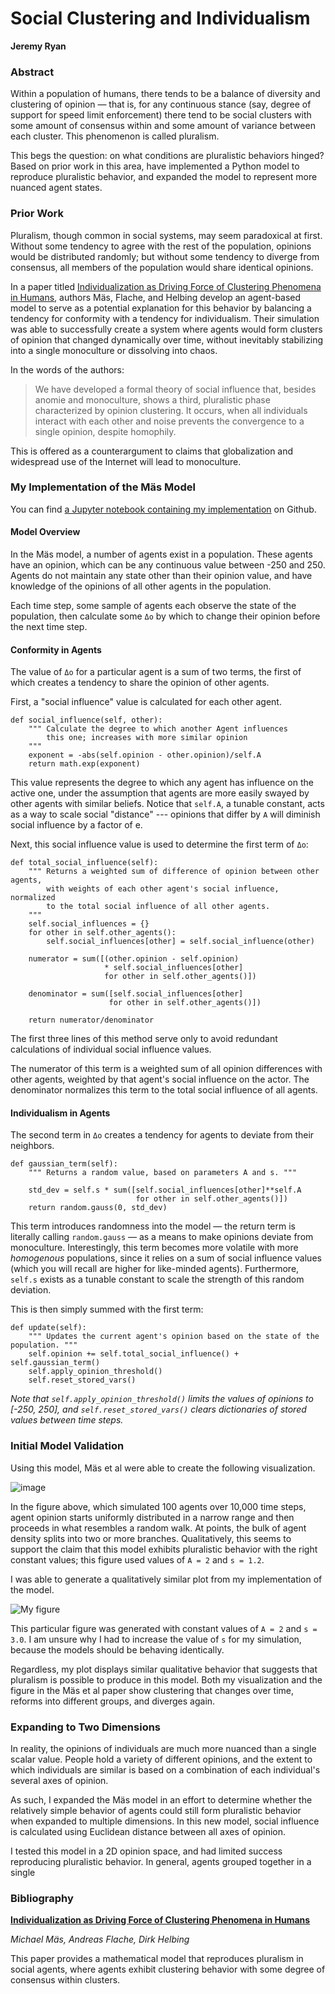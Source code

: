 # Social Clustering and Individualism
**Jeremy Ryan**

### Abstract
Within a population of humans, there tends to be a balance
of diversity and clustering of opinion — that is, for any 
continuous stance (say, degree of support for speed limit 
enforcement) there tend to be social clusters with some
amount of consensus within and some amount of variance
between each cluster. This phenomenon is called pluralism.

This begs the question: on what conditions are pluralistic
behaviors hinged? Based on prior work in this area, have 
implemented a Python model to reproduce pluralistic behavior,
and expanded the model to represent more nuanced agent states. 

### Prior Work
Pluralism, though common in social systems, may seem paradoxical 
at first. Without some tendency to agree with the rest of the 
population, opinions would be distributed randomly; but without 
some tendency to diverge from consensus, all members of the population 
would share identical opinions.

In a paper titled [Individualization as Driving Force of 
Clustering Phenomena in Humans](https://journals.plos.org/ploscompbiol/article?id=10.1371/journal.pcbi.1000959),
authors Mäs, Flache, and Helbing develop an agent-based model
to serve as a potential explanation for this behavior by
balancing a tendency for conformity with a tendency for
individualism. Their simulation was able to successfully
create a system where agents would form clusters of opinion
that changed dynamically over time, without inevitably stabilizing
into a single monoculture or dissolving into chaos.

In the words of the authors:

> We have developed a formal theory of social influence that, 
> besides anomie and monoculture, shows a third, pluralistic phase 
> characterized by opinion clustering. It occurs, when all 
> individuals interact with each other and noise prevents the 
> convergence to a single opinion, despite homophily.

This is offered as a counterargument to claims that globalization
and widespread use of the Internet will lead to monoculture.

### My Implementation of the Mäs Model
You can find [a Jupyter notebook containing my implementation](https://github.com/jeremycryan/social-clustering/blob/master/code/project_notebook.ipynb)
on Github.

#### Model Overview
In the Mäs model, a number of agents exist in a population. These agents
have an opinion, which can be any continuous value between -250 and 250.
Agents do not maintain any state other than their opinion value, and
have knowledge of the opinions of all other agents in the population.

Each time step, some sample of agents each observe the state of the
population, then calculate some ```Δo``` by which to change their
opinion before the next time step.

#### Conformity in Agents
The value of ```Δo``` for a particular agent is a sum of two terms, the
first of which creates a tendency to share the opinion of other agents.

First, a "social influence" value is calculated for each other agent.

```    
def social_influence(self, other):
    """ Calculate the degree to which another Agent influences
        this one; increases with more similar opinion
    """
    exponent = -abs(self.opinion - other.opinion)/self.A
    return math.exp(exponent)
```

This value represents the degree to which any agent has influence on the
active one, under the assumption that agents are more easily swayed by
other agents with similar beliefs. Notice that ```self.A```, a tunable
constant, acts as a way to scale social "distance" --- opinions that
differ by ```A``` will diminish social influence by a factor of e.

Next, this social influence value is used to determine the first term of
```Δo```:

```    
def total_social_influence(self):
    """ Returns a weighted sum of difference of opinion between other agents,
        with weights of each other agent's social influence, normalized
        to the total social influence of all other agents.
    """
    self.social_influences = {}
    for other in self.other_agents():
        self.social_influences[other] = self.social_influence(other)
    
    numerator = sum([(other.opinion - self.opinion) 
                     * self.social_influences[other] 
                     for other in self.other_agents()])
    
    denominator = sum([self.social_influences[other]
                      for other in self.other_agents()])
    
    return numerator/denominator
 ```
 
The first three lines of this method serve only to avoid redundant 
calculations of individual social influence values.

The numerator of this term is a weighted sum of all opinion
differences with other agents, weighted by that agent's social
influence on the actor. The denominator normalizes this term to the
total social influence of all agents.

#### Individualism in Agents
 
The second term in ```Δo``` creates a tendency for agents to deviate
from their neighbors.

```    
def gaussian_term(self):
    """ Returns a random value, based on parameters A and s. """
    
    std_dev = self.s * sum([self.social_influences[other]**self.A
                            for other in self.other_agents()])
    return random.gauss(0, std_dev)
```

This term introduces randomness into the model — the return term is
literally calling ```random.gauss``` — as a means to make opinions
deviate from monoculture. Interestingly, this term becomes more volatile
with more *homogenous* populations, since it relies on a sum of social
influence values (which you will recall are higher for like-minded
agents). Furthermore, ```self.s``` exists as a tunable constant to scale
the strength of this random deviation.

This is then simply summed with the first term:

```
def update(self):
    """ Updates the current agent's opinion based on the state of the population. """
    self.opinion += self.total_social_influence() + self.gaussian_term()
    self.apply_opinion_threshold()
    self.reset_stored_vars()
```

*Note that ```self.apply_opinion_threshold()``` limits the values of 
opinions to [-250, 250], and ```self.reset_stored_vars()``` clears
dictionaries of stored values between time steps.*

### Initial Model Validation

Using this model, Mäs et al were able to create the following 
visualization.

![image](https://github.com/jeremycryan/social-clustering/blob/master/images/clustering.png?raw=true)

In the figure above, which simulated 100 agents over 10,000 time
steps, agent opinion starts uniformly distributed in a narrow range
and then proceeds in what resembles a random walk. At points, the bulk
of agent density splits into two or more branches. Qualitatively, this
seems to support the claim that this model exhibits pluralistic behavior
with the right constant values; this figure used values of ```A = 2```
and ```s = 1.2```.

I was able to generate a qualitatively similar plot from my
implementation of the model.

![My figure](https://github.com/jeremycryan/social-clustering/blob/master/images/social_clustering_plot_1.png?raw=true)

This particular figure was generated with constant values of ```A = 2```
and ```s = 3.0```. I am unsure why I had to increase the value of 
```s``` for my simulation, because the models should be behaving
identically.

Regardless, my plot displays similar qualitative behavior that suggests
that pluralism is possible to produce in this model. Both my
visualization and the figure in the Mäs et al paper show clustering that
changes over time, reforms into different groups, and diverges again.

### Expanding to Two Dimensions
In reality, the opinions of individuals are much more nuanced than a
single scalar value. People hold a variety of different opinions, and
the extent to which individuals are similar is based on a combination of
each individual's several axes of opinion.

As such, I expanded the Mäs model in an effort to determine whether the
relatively simple behavior of agents could still form pluralistic
behavior when expanded to multiple dimensions. In this new model,
social influence is calculated using Euclidean distance between all
axes of opinion.

I tested this model in a 2D opinion space, and had limited success
reproducing pluralistic behavior. In general, agents grouped together
in a single 


### Bibliography

[**Individualization as Driving Force of Clustering Phenomena in Humans**](https://journals.plos.org/ploscompbiol/article?id=10.1371/journal.pcbi.1000959)

*Michael Mäs, Andreas Flache, Dirk Helbing*

This paper provides a mathematical model that reproduces pluralism
in social agents, where agents exhibit clustering behavior with
some degree of consensus within clusters.